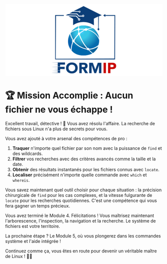 ![Formip](../assets/formip_logo_padded.png)

# 🏆 Mission Accomplie : Aucun fichier ne vous échappe !

Excellent travail, détective ! 🎉 Vous avez résolu l'affaire. La recherche de fichiers sous Linux n'a plus de secrets pour vous.

Vous avez ajouté à votre arsenal des compétences de pro :
1. **Traquer** n'importe quel fichier par son nom avec la puissance de `find` et des wildcards.
2. **Filtrer** vos recherches avec des critères avancés comme la taille et la date.
3. **Obtenir** des résultats instantanés pour les fichiers connus avec `locate`.
4. **Localiser** précisément n'importe quelle commande avec `which` et `whereis`.

Vous savez maintenant quel outil choisir pour chaque situation : la précision chirurgicale de `find` pour les cas complexes, et la vitesse fulgurante de `locate` pour les recherches quotidiennes. C'est une compétence qui vous fera gagner un temps précieux.

Vous avez terminé le Module 4. Félicitations ! Vous maîtrisez maintenant l'arborescence, l'inspection, la navigation et la recherche. Le système de fichiers est votre territoire.

La prochaine étape ? Le Module 5, où vous plongerez dans les commandes système et l'aide intégrée !

Continuez comme ça, vous êtes en route pour devenir un véritable maître de Linux ! 🐧✨